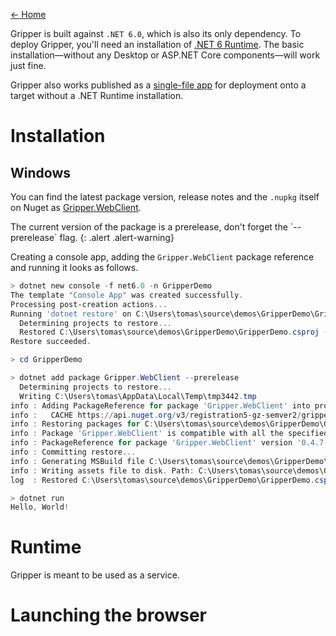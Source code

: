 [← Home](index.md)

Gripper is built against `.NET 6.0`, which is also its only dependency.
To deploy Gripper, you'll need an installation of [.NET 6 Runtime](https://dotnet.microsoft.com/en-us/download/dotnet/6.0).
The basic installation—without any Desktop or ASP.NET Core components—will work just fine.

Gripper also works published as a [single-file app](https://docs.microsoft.com/en-us/dotnet/core/deploying/single-file) for deployment onto a target without a .NET Runtime installation.

# Installation

## Windows

You can find the latest package version, release notes and the `.nupkg` itself on Nuget as [Gripper.WebClient](https://www.nuget.org/packages/Gripper.WebClient/).

<div class="panel panel-warning">
The current version of the package is a prerelease, don't forget the `--prerelease` flag.
{: .alert .alert-warning}
</div>

Creating a console app, adding the `Gripper.WebClient` package reference and running it looks as follows.

```powershell
> dotnet new console -f net6.0 -n GripperDemo
The template "Console App" was created successfully.
Processing post-creation actions...
Running 'dotnet restore' on C:\Users\tomas\source\demos\GripperDemo\GripperDemo.csproj...
  Determining projects to restore...
  Restored C:\Users\tomas\source\demos\GripperDemo\GripperDemo.csproj (in 77 ms).
Restore succeeded.

> cd GripperDemo

> dotnet add package Gripper.WebClient --prerelease
  Determining projects to restore...
  Writing C:\Users\tomas\AppData\Local\Temp\tmp3442.tmp
info : Adding PackageReference for package 'Gripper.WebClient' into project 'C:\Users\tomas\source\demos\GripperDemo\GripperDemo.csproj'.
info :   CACHE https://api.nuget.org/v3/registration5-gz-semver2/gripper.webclient/index.json
info : Restoring packages for C:\Users\tomas\source\demos\GripperDemo\GripperDemo.csproj...
info : Package 'Gripper.WebClient' is compatible with all the specified frameworks in project 'C:\Users\tomas\source\demos\GripperDemo\GripperDemo.csproj'.
info : PackageReference for package 'Gripper.WebClient' version '0.4.7-alpha' added to file 'C:\Users\tomas\source\demos\GripperDemo\GripperDemo.csproj'.
info : Committing restore...
info : Generating MSBuild file C:\Users\tomas\source\demos\GripperDemo\obj\GripperDemo.csproj.nuget.g.props.
info : Writing assets file to disk. Path: C:\Users\tomas\source\demos\GripperDemo\obj\project.assets.json
log  : Restored C:\Users\tomas\source\demos\GripperDemo\GripperDemo.csproj (in 362 ms).

> dotnet run
Hello, World!
```

# Runtime

Gripper is meant to be used as a service.

# Launching the browser